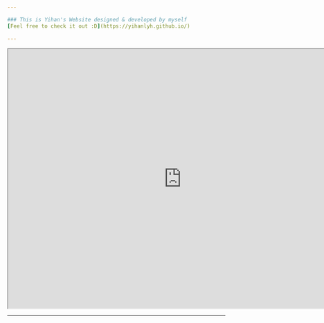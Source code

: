 ```yaml
---

### This is Yihan's Website designed & developed by myself
[Feel free to check it out :D](https://yihanlyh.github.io/)

---
```


<iframe src="https://yihanlyh.github.io/" width="800" height="600"></iframe>

---